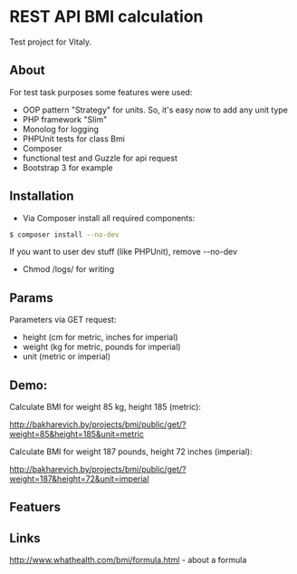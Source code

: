# REST API BMI calculation
Test project for Vitaly. 

## About

For test task purposes some features were used:

- OOP pattern "Strategy" for units. So, it's easy now to add any unit type
- PHP framework "Slim"
- Monolog for logging
- PHPUnit tests for class Bmi 
- Composer
- functional test and Guzzle for api request
- Bootstrap 3 for example

## Installation

- Via Composer install all required components:

``` bash
$ composer install --no-dev
```

If you want to user dev stuff (like PHPUnit), remove --no-dev

- Chmod /logs/ for writing

## Params

Parameters via GET request:
 
- height (cm for metric, inches for imperial)
- weight (kg for metric, pounds for imperial)
- unit (metric or imperial)

## Demo:

Calculate BMI for weight 85 kg, height 185 (metric):

http://bakharevich.by/projects/bmi/public/get/?weight=85&height=185&unit=metric

Calculate BMI for weight 187 pounds, height 72 inches (imperial):

http://bakharevich.by/projects/bmi/public/get/?weight=187&height=72&unit=imperial

  
## Featuers


## Links

http://www.whathealth.com/bmi/formula.html - about a formula